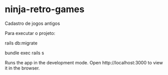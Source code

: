 # ninja-retro-games
Cadastro de jogos antigos

Para executar o projeto:

rails db:migrate

bundle exec rails s

Runs the app in the development mode.
Open http://localhost:3000 to view it in the browser.
